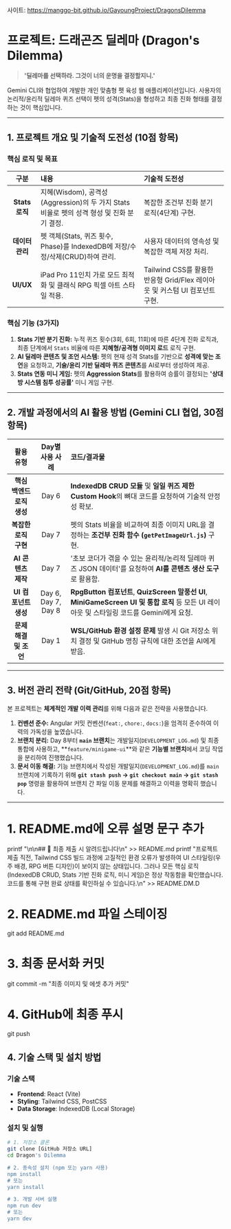 
사이트: https://manggo-bit.github.io/GayoungProject/DragonsDilemma

# 프로젝트: 드래곤즈 딜레마 (Dragon's Dilemma)

> **'딜레마를 선택하라. 그것이 너의 운명을 결정할지니.'**

Gemini CLI와 협업하여 개발한 개인 맞춤형 펫 육성 웹 애플리케이션입니다. 사용자의 논리적/윤리적 딜레마 퀴즈 선택이 펫의 성격(Stats)을 형성하고 최종 진화 형태를 결정하는 것이 핵심입니다.

---

## 1. 프로젝트 개요 및 기술적 도전성 (10점 항목)

### 핵심 로직 및 목표

| 구분 | 내용 | 기술적 도전성 |
|:---:|:---|:---|
| **Stats 로직** | 지혜(Wisdom), 공격성(Aggression)의 두 가지 Stats 비율로 펫의 성격 형성 및 진화 분기 결정. | 복잡한 조건부 진화 분기 로직(4단계) 구현. |
| **데이터 관리** | 펫 객체(Stats, 퀴즈 횟수, Phase)를 IndexedDB에 저장/수정/삭제(CRUD)하여 관리. | 사용자 데이터의 영속성 및 복잡한 객체 저장 처리. |
| **UI/UX** | iPad Pro 11인치 가로 모드 최적화 및 클래식 RPG 픽셀 아트 스타일 적용. | Tailwind CSS를 활용한 반응형 Grid/Flex 레이아웃 및 커스텀 UI 컴포넌트 구현. |

### 핵심 기능 (3가지)

1.  **Stats 기반 분기 진화:** 누적 퀴즈 횟수(3회, 6회, 11회)에 따른 4단계 진화 로직과, 최종 단계에서 `Stats` 비율에 따른 **지혜형/공격형 이미지 로드** 로직 구현.
2.  **AI 딜레마 콘텐츠 및 조언 시스템:** 펫의 현재 성격 Stats를 기반으로 **성격에 맞는 조언**을 요청하고, **기술/윤리 기반 딜레마 퀴즈 콘텐츠**를 AI로부터 생성하여 제공.
3.  **Stats 연동 미니 게임:** 펫의 **Aggression Stats**를 활용하여 승률이 결정되는 **'상대방 시스템 침투 성공률'** 미니 게임 구현.

---

## 2. 개발 과정에서의 AI 활용 방법 (Gemini CLI 협업, 30점 항목)

| 활용 유형 | Day별 사용 사례 | 코드/결과물 |
|:---:|:---:|:---|
| **핵심 백엔드 로직 생성** | Day 6 | **IndexedDB CRUD 모듈** 및 **일일 퀴즈 제한 Custom Hook**의 뼈대 코드를 요청하여 기술적 안정성 확보. |
| **복잡한 로직 구현** | Day 7 | 펫의 Stats 비율을 비교하여 최종 이미지 URL을 결정하는 **조건부 진화 함수 (`getPetImageUrl.js`)** 구현. |
| **AI 콘텐츠 제작** | Day 7 | '초보 코더가 겪을 수 있는 윤리적/논리적 딜레마 퀴즈 JSON 데이터'를 요청하여 **AI를 콘텐츠 생산 도구**로 활용함. |
| **UI 컴포넌트 생성** | Day 6, Day 7, Day 8 | **RpgButton 컴포넌트**, **QuizScreen 말풍선 UI**, **MiniGameScreen UI 및 통합 로직** 등 모든 UI 레이아웃 및 스타일링 코드를 Gemini에게 요청. |
| **문제 해결 및 조언** | Day 1 | **WSL/GitHub 환경 설정 문제** 발생 시 Git 저장소 위치 결정 및 GitHub 명칭 규칙에 대한 조언을 AI에게 받음. |

---

## 3. 버전 관리 전략 (Git/GitHub, 20점 항목)

본 프로젝트는 **체계적인 개발 이력 관리**를 위해 다음과 같은 전략을 사용했습니다.

1.  **컨벤션 준수:** Angular 커밋 컨벤션(`feat:`, `chore:`, `docs:`)을 엄격히 준수하여 이력의 가독성을 높였습니다.
2.  **브랜치 분리:** $\text{Day 8}$부터 **`main` 브랜치**는 개발일지(`DEVELOPMENT_LOG.md`) 및 최종 통합에 사용하고, **`feature/minigame-ui`**와 같은 **기능별 브랜치**에서 코딩 작업을 분리하여 진행했습니다.
3.  **문서 이동 해결:** 기능 브랜치에서 작성된 개발일지(`DEVELOPMENT_LOG.md`)를 `main` 브랜치에 기록하기 위해 **`git stash push` → `git checkout main` → `git stash pop`** 명령을 활용하여 브랜치 간 파일 이동 문제를 해결하고 이력을 명확히 했습니다.

---

# 1. README.md에 오류 설명 문구 추가
printf "\n\n## 🚨 최종 제출 시 알려드립니다\n" >> README.md
printf "프로젝트 제출 직전, Tailwind CSS 빌드 과정에 고질적인 환경 오류가 발생하여 UI 스타일링(우주 배경, RPG 버튼 디자인)이 보이지 않는 상태입니다. 그러나 모든 핵심 로직(IndexedDB CRUD, Stats 기반 진화 로직, 미니 게임)은 정상 작동함을 확인했습니다. 코드를 통해 구현 완료 상태를 확인하실 수 있습니다.\n" >> README.DM.D
# 2. README.md 파일 스테이징
git add README.md
# 3. 최종 문서화 커밋
git commit -m "최종 이미지 및 에셋 추가 커밋"

# 4. GitHub에 최종 푸시
git push

## 4. 기술 스택 및 설치 방법

### 기술 스택
- **Frontend**: React (Vite)
- **Styling**: Tailwind CSS, PostCSS
- **Data Storage**: IndexedDB (Local Storage)

### 설치 및 실행

```bash
# 1. 저장소 클론
git clone [GitHub 저장소 URL]
cd Dragon's Dilemma

# 2. 종속성 설치 (npm 또는 yarn 사용)
npm install
# 또는
yarn install

# 3. 개발 서버 실행
npm run dev
# 또는
yarn dev

